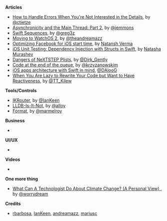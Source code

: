 **Articles** 

* [How to Handle Errors When You're Not Interested in the Details](http://christiantietze.de/posts/2015/11/error-handling-attempt/), by [@ctietze](https://twitter.com/ctietze)
* [Asynchronicity and the Main Thread: Part 2](http://www.figure.ink/blog/2015/11/22/asynchrony-and-the-main-thread-part-2), by [@jemmons](https://twitter.com/jemmons)
* [Swift Sequences](https://medium.com/swift-programming/swift-sequences-ce22d76f120c#.il08ci7nx), by [@greg3z](https://twitter.com/greg3z)
* [Moving to WatchOS 2](http://fancypixel.github.io/blog/2015/11/24/moving-to-watchos-2/), by [@theandreamazz](https://twitter.com/theandreamazz)  
* [Optimizing Facebook for iOS start time](https://code.facebook.com/posts/1675399786008080/optimizing-facebook-for-ios-start-time/), by [Natansh Verma](https://twitter.com/natansh)
* [iOS Unit Testing: Dependency Injection with Structs in Swift](http://natashatherobot.com/ios-unit-testing-dependency-injection-with-structs-in-swift/), by [Natasha Murashev](https://twitter.com/natashatherobot)
* [Dangers of NeXTSTEP Plists](http://pewpewthespells.com/blog/dangers_of_ascii_plists.html), by [@Dirk_Gently](https://twitter.com/Dirk_Gently)
* [Code at the end of the queue](http://blog.krzyzanowskim.com/2015/11/25/code-at-the-end-of-the-queue/), by [@krzyzanowskim](https://twitter.com/krzyzanowskim)
* [iOS apps architecture with Swift in mind](https://medium.com/@DAloG/ios-apps-architecture-with-swift-in-mind-68c2329c5e97#.9az8wfe2k), [@DAlooG](https://twitter.com/DAlooG)
* [When You Are Lazy to Rewrite Your Code but Want to Have Reactiveness](https://stanfy.com/blog/when-you-are-lazy-to-rewrite-your-code-but-want-to-have-reactiveness/), by [@TT_Kilew](https://twitter.com/TT_Kilew)

**Tools/Controls**

* [IKRouter](https://github.com/IanKeen/IKRouter), by [@IanKeen](https://twitter.com/IanKay)
* [LLDB-Is-It-Not](https://github.com/alloy/LLDB-Is-It-Not), by [@alloy](https://twitter.com/alloy)
* [Format](https://github.com/marmelroy/format), by [@marmelroy](https://twitter.com/marmelroy)



**Business**

*


**UI/UX**

* 
**Videos**

*

**One more thing**

* [What Can A Technologist Do About Climate Change? (A Personal View) ](http://worrydream.com/ClimateChange/), by [@worrydream](https://twitter.com/worrydream)

**Credits**

* [rbarbosa](https://github.com/rbarbosa), [IanKeen](https://github.com/IanKeen), [andreamazz](https://github.com/andreamazz), [mariusc](https://github.com/mariusc)
